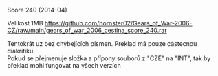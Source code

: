 Score 240 (2014-04)

Velikost 1MB https://github.com/hornster02/Gears_of_War-2006-CZ/raw/main/gears_of_war_2006_cestina_score_240.rar

Tentokrát uz bez chybejících písmen. Preklad má pouze cástecnou diakritiku
<br/>
Pokud se přejmenuje složka a přípony souborů z "CZE" na "INT", tak by překlad mohl fungovat na všech verzích
